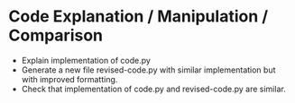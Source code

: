 # Code Explanation / Manipulation / Comparison

- Explain implementation of code.py
- Generate a new file revised-code.py with similar implementation but with improved formatting.
- Check that implementation of code.py and revised-code.py are similar.